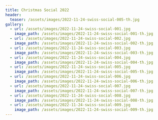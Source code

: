 ```yaml
---
title: Christmas Social 2022
header:
  teaser: /assets/images/2022-11-24-swiss-social-005-th.jpg
gallery:
  - url: /assets/images/2022-11-24-swiss-social-001.jpg
    image_path: /assets/images/2022-11-24-swiss-social-001-th.jpg
  - url: /assets/images/2022-11-24-swiss-social-002.jpg
    image_path: /assets/images/2022-11-24-swiss-social-002-th.jpg
  - url: /assets/images/2022-11-24-swiss-social-003.jpg
    image_path: /assets/images/2022-11-24-swiss-social-003-th.jpg
  - url: /assets/images/2022-11-24-swiss-social-004.jpg
    image_path: /assets/images/2022-11-24-swiss-social-004-th.jpg
  - url: /assets/images/2022-11-24-swiss-social-005.jpg
    image_path: /assets/images/2022-11-24-swiss-social-005-th.jpg
  - url: /assets/images/2022-11-24-swiss-social-006.jpg
    image_path: /assets/images/2022-11-24-swiss-social-006-th.jpg
  - url: /assets/images/2022-11-24-swiss-social-007.jpg
    image_path: /assets/images/2022-11-24-swiss-social-007-th.jpg
  - url: /assets/images/2022-11-24-swiss-social-008.jpg
    image_path: /assets/images/2022-11-24-swiss-social-008-th.jpg
  - url: /assets/images/2022-11-24-swiss-social-009.jpg
    image_path: /assets/images/2022-11-24-swiss-social-009-th.jpg
---
```

